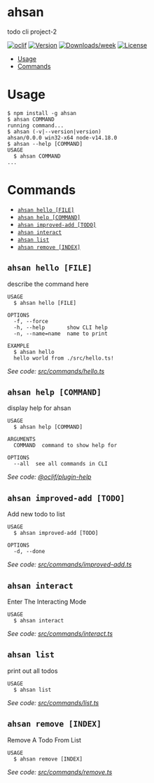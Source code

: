 ahsan
=====

todo cli project-2

[![oclif](https://img.shields.io/badge/cli-oclif-brightgreen.svg)](https://oclif.io)
[![Version](https://img.shields.io/npm/v/ahsan.svg)](https://npmjs.org/package/ahsan)
[![Downloads/week](https://img.shields.io/npm/dw/ahsan.svg)](https://npmjs.org/package/ahsan)
[![License](https://img.shields.io/npm/l/ahsan.svg)](https://github.com/cli-todo-project-2-v-6/ahsan/blob/master/package.json)

<!-- toc -->
* [Usage](#usage)
* [Commands](#commands)
<!-- tocstop -->
# Usage
<!-- usage -->
```sh-session
$ npm install -g ahsan
$ ahsan COMMAND
running command...
$ ahsan (-v|--version|version)
ahsan/0.0.0 win32-x64 node-v14.18.0
$ ahsan --help [COMMAND]
USAGE
  $ ahsan COMMAND
...
```
<!-- usagestop -->
# Commands
<!-- commands -->
* [`ahsan hello [FILE]`](#ahsan-hello-file)
* [`ahsan help [COMMAND]`](#ahsan-help-command)
* [`ahsan improved-add [TODO]`](#ahsan-improved-add-todo)
* [`ahsan interact`](#ahsan-interact)
* [`ahsan list`](#ahsan-list)
* [`ahsan remove [INDEX]`](#ahsan-remove-index)

## `ahsan hello [FILE]`

describe the command here

```
USAGE
  $ ahsan hello [FILE]

OPTIONS
  -f, --force
  -h, --help       show CLI help
  -n, --name=name  name to print

EXAMPLE
  $ ahsan hello
  hello world from ./src/hello.ts!
```

_See code: [src/commands/hello.ts](https://github.com/cli-todo-project-2-v-6/ahsan/blob/v0.0.0/src/commands/hello.ts)_

## `ahsan help [COMMAND]`

display help for ahsan

```
USAGE
  $ ahsan help [COMMAND]

ARGUMENTS
  COMMAND  command to show help for

OPTIONS
  --all  see all commands in CLI
```

_See code: [@oclif/plugin-help](https://github.com/oclif/plugin-help/blob/v3.2.3/src/commands/help.ts)_

## `ahsan improved-add [TODO]`

Add new todo to list

```
USAGE
  $ ahsan improved-add [TODO]

OPTIONS
  -d, --done
```

_See code: [src/commands/improved-add.ts](https://github.com/cli-todo-project-2-v-6/ahsan/blob/v0.0.0/src/commands/improved-add.ts)_

## `ahsan interact`

Enter The Interacting Mode

```
USAGE
  $ ahsan interact
```

_See code: [src/commands/interact.ts](https://github.com/cli-todo-project-2-v-6/ahsan/blob/v0.0.0/src/commands/interact.ts)_

## `ahsan list`

print out all todos

```
USAGE
  $ ahsan list
```

_See code: [src/commands/list.ts](https://github.com/cli-todo-project-2-v-6/ahsan/blob/v0.0.0/src/commands/list.ts)_

## `ahsan remove [INDEX]`

Remove A Todo From List

```
USAGE
  $ ahsan remove [INDEX]
```

_See code: [src/commands/remove.ts](https://github.com/cli-todo-project-2-v-6/ahsan/blob/v0.0.0/src/commands/remove.ts)_
<!-- commandsstop -->
